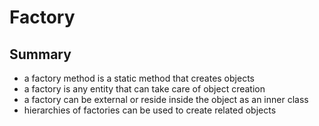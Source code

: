 # Factory

## Summary

- a factory method is a static method that creates objects
- a factory is any entity that can take care of object creation
- a factory can be external or reside inside the object as an inner class
- hierarchies of factories can be used to create related objects